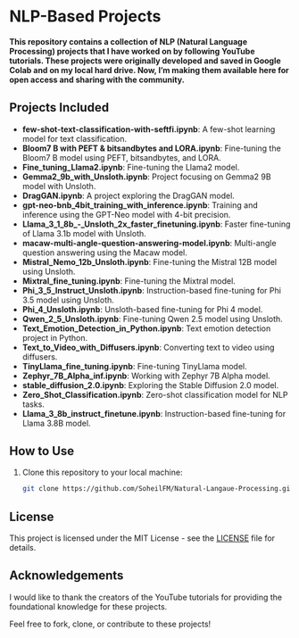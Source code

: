 

# NLP-Based Projects

#### This repository contains a collection of NLP (Natural Language Processing) projects that I have worked on by following YouTube tutorials. These projects were originally developed and saved in Google Colab and on my local hard drive. Now, I’m making them available here for open access and sharing with the community.

## Projects Included
- **few-shot-text-classification-with-seftfi.ipynb**: A few-shot learning model for text classification.
- **Bloom7 B with PEFT & bitsandbytes and LORA.ipynb**: Fine-tuning the Bloom7 B model using PEFT, bitsandbytes, and LORA.
- **Fine_tuning_Llama2.ipynb**: Fine-tuning the Llama2 model.
- **Gemma2_9b_with_Unsloth.ipynb**: Project focusing on Gemma2 9B model with Unsloth.
- **DragGAN.ipynb**: A project exploring the DragGAN model.
- **gpt-neo-bnb_4bit_training_with_inference.ipynb**: Training and inference using the GPT-Neo model with 4-bit precision.
- **Llama_3_1_8b_-_Unsloth_2x_faster_finetuning.ipynb**: Faster fine-tuning of Llama 3.1b model with Unsloth.
- **macaw-multi-angle-question-answering-model.ipynb**: Multi-angle question answering using the Macaw model.
- **Mistral_Nemo_12b_Unsloth.ipynb**: Fine-tuning the Mistral 12B model using Unsloth.
- **Mixtral_fine_tuning.ipynb**: Fine-tuning the Mixtral model.
- **Phi_3_5_Instruct_Unsloth.ipynb**: Instruction-based fine-tuning for Phi 3.5 model using Unsloth.
- **Phi_4_Unsloth.ipynb**: Unsloth-based fine-tuning for Phi 4 model.
- **Qwen_2_5_Unsloth.ipynb**: Fine-tuning Qwen 2.5 model using Unsloth.
- **Text_Emotion_Detection_in_Python.ipynb**: Text emotion detection project in Python.
- **Text_to_Video_with_Diffusers.ipynb**: Converting text to video using diffusers.
- **TinyLlama_fine_tuning.ipynb**: Fine-tuning TinyLlama model.
- **Zephyr_7B_Alpha_inf.ipynb**: Working with Zephyr 7B Alpha model.
- **stable_diffusion_2.0.ipynb**: Exploring the Stable Diffusion 2.0 model.
- **Zero_Shot_Classification.ipynb**: Zero-shot classification model for NLP tasks.
- **Llama_3_8b_instruct_finetune.ipynb**: Instruction-based fine-tuning for Llama 3.8B model.

## How to Use
1. Clone this repository to your local machine:
   ```bash
   git clone https://github.com/SoheilFM/Natural-Langaue-Processing.git
   ```

## License
This project is licensed under the MIT License - see the [LICENSE](LICENSE) file for details.

## Acknowledgements
I would like to thank the creators of the YouTube tutorials for providing the foundational knowledge for these projects.

Feel free to fork, clone, or contribute to these projects!
```
